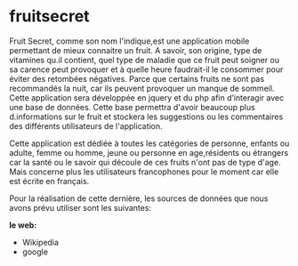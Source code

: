 fruitsecret
===========
Fruit Secret, comme son nom l'indique,est une application mobile permettant de mieux connaitre un fruit. A savoir, son origine, type de vitamines qu.il contient, quel type de maladie que ce fruit peut soigner ou sa carence peut provoquer et à quelle heure faudrait-il le consommer pour éviter des retombées négatives. Parce que certains fruits ne sont pas recommandés la nuit, car ils peuvent provoquer un manque de sommeil. Cette application sera développée en jquery et du php afin d’interagir avec une base de données. Cette base permettra d'avoir beaucoup plus d.informations sur le fruit et stockera les suggestions ou les commentaires des différents utilisateurs de l'application.

Cette application est dédiée à toutes les catégories de personne, enfants ou adulte, femme ou homme, jeune ou personne en age,résidents ou étrangers car la santé ou le savoir qui découle de ces fruits n'ont pas de type d'age. Mais concerne plus les utilisateurs francophones pour le moment car elle est écrite en français.

Pour la réalisation de cette dernière, les sources de données que nous avons prévu utiliser sont les suivantes:

**le web:**
* Wikipedia
* google
